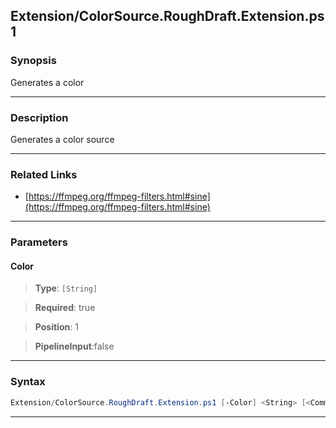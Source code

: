 
Extension/ColorSource.RoughDraft.Extension.ps1
----------------------------------------------
### Synopsis
Generates a color

---
### Description

Generates a color source

---
### Related Links
* [https://ffmpeg.org/ffmpeg-filters.html#sine](https://ffmpeg.org/ffmpeg-filters.html#sine)



---
### Parameters
#### **Color**

> **Type**: ```[String]```

> **Required**: true

> **Position**: 1

> **PipelineInput**:false



---
### Syntax
```PowerShell
Extension/ColorSource.RoughDraft.Extension.ps1 [-Color] <String> [<CommonParameters>]
```
---



